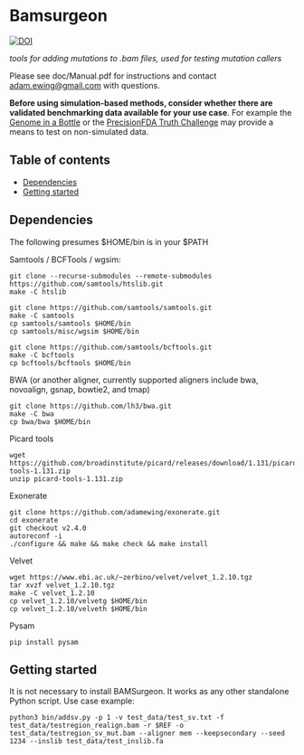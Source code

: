 # Bamsurgeon<!-- omit in toc -->
[![DOI](https://zenodo.org/badge/4290471.svg)](https://zenodo.org/badge/latestdoi/4290471)

*tools for adding mutations to .bam files, used for testing mutation callers*

Please see doc/Manual.pdf for instructions and contact adam.ewing@gmail.com with questions.
  
**Before using simulation-based methods, consider whether there are validated benchmarking data available for your use case**. For example the [Genome in a Bottle](https://www.nist.gov/programs-projects/genome-bottle) or the [PrecisionFDA Truth Challenge](https://precision.fda.gov/challenges/truth/results) may provide a means to test on non-simulated data.

## Table of contents<!-- omit in toc -->
- [Dependencies](#dependencies)
- [Getting started](#getting-started)

## Dependencies

The following presumes $HOME/bin is in your $PATH

Samtools / BCFTools / wgsim:

```
git clone --recurse-submodules --remote-submodules https://github.com/samtools/htslib.git
make -C htslib

git clone https://github.com/samtools/samtools.git
make -C samtools
cp samtools/samtools $HOME/bin
cp samtools/misc/wgsim $HOME/bin

git clone https://github.com/samtools/bcftools.git
make -C bcftools
cp bcftools/bcftools $HOME/bin
```

BWA (or another aligner, currently supported aligners include bwa, novoalign, gsnap, bowtie2, and tmap)

```
git clone https://github.com/lh3/bwa.git
make -C bwa
cp bwa/bwa $HOME/bin
```

Picard tools

```
wget https://github.com/broadinstitute/picard/releases/download/1.131/picard-tools-1.131.zip
unzip picard-tools-1.131.zip
```

Exonerate

```
git clone https://github.com/adamewing/exonerate.git
cd exonerate
git checkout v2.4.0
autoreconf -i
./configure && make && make check && make install
```

Velvet

```
wget https://www.ebi.ac.uk/~zerbino/velvet/velvet_1.2.10.tgz
tar xvzf velvet_1.2.10.tgz
make -C velvet_1.2.10
cp velvet_1.2.10/velvetg $HOME/bin
cp velvet_1.2.10/velveth $HOME/bin
```

Pysam

```
pip install pysam
```

## Getting started

It is not necessary to install BAMSurgeon. It works as any other standalone Python script. Use case example:

```
python3 bin/addsv.py -p 1 -v test_data/test_sv.txt -f test_data/testregion_realign.bam -r $REF -o test_data/testregion_sv_mut.bam --aligner mem --keepsecondary --seed 1234 --inslib test_data/test_inslib.fa
```
